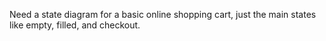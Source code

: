 Need a state diagram for a basic online shopping cart, just the main states like empty, filled, and checkout.
